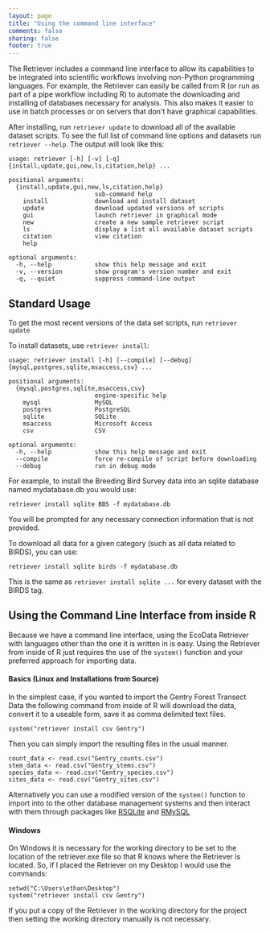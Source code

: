 ```yaml
---
layout: page
title: "Using the command line interface"
comments: false
sharing: false
footer: true
---
```


The Retriever includes a command line interface to allow its
capabilities to be integrated into scientific workflows involving
non-Python programming languages. For example, the Retriever can easily
be called from R (or run as part of a pipe workflow including R) to
automate the downloading and installing of databases necessary for
analysis. This also makes it easier to use in batch processes or on
servers that don't have graphical capabilities.

After installing, run `retriever update` to download all of the
available dataset scripts. To see the full list of command line options
and datasets run `retriever --help`. The output will look like this:

    usage: retriever [-h] [-v] [-q] {install,update,gui,new,ls,citation,help} ...

    positional arguments:
      {install,update,gui,new,ls,citation,help}
                            sub-command help
        install             download and install dataset
        update              download updated versions of scripts
        gui                 launch retriever in graphical mode
        new                 create a new sample retriever script
        ls                  display a list all available dataset scripts
        citation            view citation
        help

    optional arguments:
      -h, --help            show this help message and exit
      -v, --version         show program's version number and exit
      -q, --quiet           suppress command-line output


## Standard Usage

To get the most recent versions of the data set scripts, run
`retriever update`

To install datasets, use `retriever install`:

    usage: retriever install [-h] [--compile] [--debug] {mysql,postgres,sqlite,msaccess,csv} ...

    positional arguments:
      {mysql,postgres,sqlite,msaccess,csv}
                            engine-specific help
        mysql               MySQL
        postgres            PostgreSQL
        sqlite              SQLite
        msaccess            Microsoft Access
        csv                 CSV

    optional arguments:
      -h, --help            show this help message and exit
      --compile             force re-compile of script before downloading
      --debug               run in debug mode

For example, to install the Breeding Bird Survey data into an sqlite
database named mydatabase.db you would use:

`retriever install sqlite BBS -f mydatabase.db`

You will be prompted for any necessary connection information that is
not provided.

To download all data for a given category (such as all data related to
BIRDS), you can use:

`retriever install sqlite birds -f mydatabase.db`

This is the same as `retriever install sqlite ...` for every dataset with the
BIRDS tag.

## Using the Command Line Interface from inside R

Because we have a command line interface, using the EcoData Retriever
with languages other than the one it is written in is easy. Using the
Retriever from inside of R just requires the use of the `system()`
function and your preferred approach for importing data.

#### Basics (Linux and Installations from Source)

In the simplest case, if you wanted to import the Gentry Forest Transect
Data the following command from inside of R will download the data,
convert it to a useable form, save it as comma delimited text files.

    system("retriever install csv Gentry")

Then you can simply import the resulting files in the usual manner.

    count_data <- read.csv("Gentry_counts.csv")
    stem_data <- read.csv("Gentry_stems.csv")
    species_data <- read.csv("Gentry_species.csv")
    sites_data <- read.csv("Gentry_sites.csv")

Alternatively you can use a modified version of the `system()` function
to import into to the other database management systems and then
interact with them through packages like
[RSQLite](http://cran.r-project.org/web/packages/RSQLite/index.html) and
[RMySQL](http://cran.r-project.org/web/packages/RMySQL/index.html)

#### Windows

On Windows it is necessary for the working directory to be set to the
location of the retriever.exe file so that R knows where the Retriever
is located. So, if I placed the Retriever on my Desktop I would use the
commands:

    setwd("C:\Users\ethan\Desktop")
    system("retriever install csv Gentry")

If you put a copy of the Retriever in the working directory for the
project then setting the working directory manually is not necessary.
